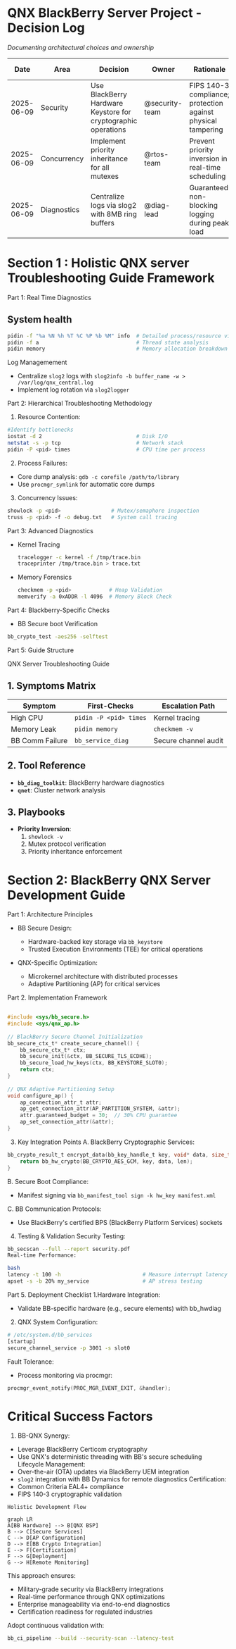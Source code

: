 # QNX BlackBerry Server Project - Decision Log
*Documenting architectural choices and ownership*

| Date       | Area              | Decision                                                                 | Owner          | Rationale                                                                 | Alternatives Considered          |
|------------|-------------------|--------------------------------------------------------------------------|----------------|---------------------------------------------------------------------------|----------------------------------|
| 2025-06-09 | Security          | Use BlackBerry Hardware Keystore for cryptographic operations            | @security-team | FIPS 140-3 compliance; protection against physical tampering              | Software TPM, OpenSSL keystore   |
| 2025-06-09 | Concurrency       | Implement priority inheritance for all mutexes                           | @rtos-team     | Prevent priority inversion in real-time scheduling                        | Priority ceiling, no inheritance |
| 2025-06-09 | Diagnostics       | Centralize logs via slog2 with 8MB ring buffers                          | @diag-lead     | Guaranteed non-blocking logging during peak load                          | Syslog, custom binary logger     |

# Section 1 : Holistic QNX server Troubleshooting Guide Framework
Part 1: Real Time Diagnostics 

## System health
```bash
pidin -f "%a %N %h %T %C %P %b %M" info  # Detailed process/resource view 
pidin -f a                               # Thread state analysis          
pidin memory                             # Memory allocation breakdown
```

Log Managemement 
  - Centralize `slog2` logs with `slog2info -b buffer_name -w > /var/log/qnx_central.log`
  - Implement log rotation via `slog2logger`

Part 2: Hierarchical Troubleshooting Methodology 
1. Resource Contention: 
```bash
#Identify bottlenecks
iostat -d 2                              # Disk I/O
netstat -s -p tcp                        # Network stack
pidin -P <pid> times                     # CPU time per process
```

2. Process Failures:
  - Core dump analysis: `gdb -c corefile /path/to/library`
  - Use `procmgr_symlink` for automatic core dumps

3. Concurrency Issues:
```bash
showlock -p <pid>                # Mutex/semaphore inspection
truss -p <pid> -f -o debug.txt   # System call tracing
```

Part 3: Advanced Diagnostics 
  - Kernel Tracing
    ```bash
    tracelogger -c kernel -f /tmp/trace.bin
    traceprinter /tmp/trace.bin > trace.txt
    ```
  - Memory Forensics
    ```bash
    checkmem -p <pid>            # Heap Validation
    memverify -a 0xADDR -l 4096  # Memory Block Check
    ```

Part 4: Blackberry-Specific Checks
  - BB Secure boot Verification
  ```bash
  bb_crypto_test -aes256 -selftest
  ```
Part 5: Guide Structure

QNX Server Troubleshooting Guide
## 1. Symptoms Matrix
| Symptom               | First-Checks               | Escalation Path          |
|-----------------------|----------------------------|--------------------------|
| High CPU              | `pidin -P <pid> times`     | Kernel tracing           |
| Memory Leak           | `pidin memory`             | `checkmem -v`            |
| BB Comm Failure       | `bb_service_diag`          | Secure channel audit     |

## 2. Tool Reference
- **`bb_diag_toolkit`**: BlackBerry hardware diagnostics
- **`qnet`**: Cluster network analysis

## 3. Playbooks
- **Priority Inversion**: 
  1. `showlock -v`
  2. Mutex protocol verification
  3. Priority inheritance enforcement

# Section 2: BlackBerry QNX Server Development Guide
Part 1: Architecture Principles
  - BB Secure Design:
      - Hardware-backed key storage via `bb_keystore`
      - Trusted Execution Environments (TEE) for critical operations

  - QNX-Specific Optimization:
      - Microkernel architecture with distributed processes
      - Adaptive Partitioning (AP) for critical services

Part 2. Implementation Framework

```c
                                                              
#include <sys/bb_secure.h>                                     
#include <sys/qnx_ap.h>                                        
                                                               
// BlackBerry Secure Channel Initialization                    
bb_secure_ctx_t* create_secure_channel() {                     
    bb_secure_ctx_t* ctx;                                      
    bb_secure_init(&ctx, BB_SECURE_TLS_ECDHE);                 
    bb_secure_load_hw_keys(ctx, BB_KEYSTORE_SLOT0);            
    return ctx;                                                
}                                                              
                                                               
// QNX Adaptive Partitioning Setup                             
void configure_ap() {                                          
    ap_connection_attr_t attr;                                 
    ap_get_connection_attr(AP_PARTITION_SYSTEM, &attr);        
    attr.guaranteed_budget = 30;  // 30% CPU guarantee         
    ap_set_connection_attr(&attr);                             
}
```
3. Key Integration Points
A. BlackBerry Cryptographic Services:
  ```c
  bb_crypto_result_t encrypt_data(bb_key_handle_t key, void* data, size_t len) {
      return bb_hw_crypto(BB_CRYPTO_AES_GCM, key, data, len);
  }
  ```
B. Secure Boot Compliance:
  - Manifest signing via `bb_manifest_tool sign -k hw_key manifest.xml`

C. BB Communication Protocols:
  - Use BlackBerry's certified BPS (BlackBerry Platform Services) sockets

4. Testing & Validation
Security Testing:
```bash
bb_secscan --full --report security.pdf
Real-time Performance:

bash
latency -t 100 -h                          # Measure interrupt latency
apset -s -b 20% my_service                 # AP stress testing
```
Part 5. Deployment Checklist
1.Hardware Integration:
  - Validate BB-specific hardware (e.g., secure elements) with bb_hwdiag

2. QNX System Configuration:
```bash
# /etc/system.d/bb_services
[startup]
secure_channel_service -p 3001 -s slot0
```
Fault Tolerance:
  - Process monitoring via procmgr:
```c
procmgr_event_notify(PROC_MGR_EVENT_EXIT, &handler);
```

# Critical Success Factors
1. BB-QNX Synergy:
  - Leverage BlackBerry Certicom cryptography
  - Use QNX's deterministic threading with BB's secure scheduling
Lifecycle Management:
  - Over-the-air (OTA) updates via BlackBerry UEM integration
  - `slog2` integration with BB Dynamics for remote diagnostics
Certification:
  - Common Criteria EAL4+ compliance
  - FIPS 140-3 cryptographic validation

`Holistic Development Flow`
```mermaid
graph LR
A[BB Hardware] --> B[QNX BSP]
B --> C[Secure Services]
C --> D[AP Configuration]
D --> E[BB Crypto Integration]
E --> F[Certification]
F --> G[Deployment]
G --> H[Remote Monitoring]
```

This approach ensures:
  - Military-grade security via BlackBerry integrations
  - Real-time performance through QNX optimizations
  - Enterprise manageability via end-to-end diagnostics
  - Certification readiness for regulated industries

Adopt continuous validation with:
```bash
bb_ci_pipeline --build --security-scan --latency-test
```

